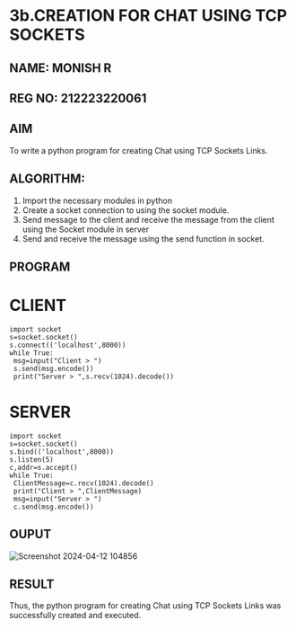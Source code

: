 # 3b.CREATION FOR CHAT USING TCP SOCKETS
## NAME: MONISH R
## REG NO: 212223220061
## AIM
To write a python program for creating Chat using TCP Sockets Links.
## ALGORITHM:
1. Import the necessary modules in python
2. Create a socket connection to using the socket module.
3. Send message to the client and receive the message from the client using the Socket module in
 server
4. Send and receive the message using the send function in socket.
## PROGRAM
# CLIENT
```
import socket
s=socket.socket()
s.connect(('localhost',8000))
while True:
 msg=input("Client > ")
 s.send(msg.encode())
 print("Server > ",s.recv(1024).decode())
```
# SERVER
```
import socket
s=socket.socket()
s.bind(('localhost',8000))
s.listen(5)
c,addr=s.accept()
while True:
 ClientMessage=c.recv(1024).decode()
 print("Client > ",ClientMessage)
 msg=input("Server > ")
 c.send(msg.encode())
```
## OUPUT
![Screenshot 2024-04-12 104856](https://github.com/RANJANKUMAR007/3b_CHAT_USING_TCP_SOCKETS/assets/152128740/7c540ec2-1573-476b-9425-a315d7cafd5d)

## RESULT
Thus, the python program for creating Chat using TCP Sockets Links was successfully 
created and executed.
